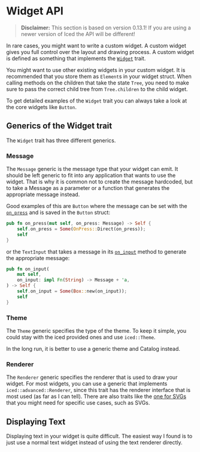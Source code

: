 # Widget API

> **Disclaimer:** This section is based on version 0.13.1! If you are using a newer version of Iced the API will be different!

In rare cases, you might want to write a custom widget. A custom widget gives you full control over the layout and drawing process. A custom widget is defined as something that implements the [`Widget`](https://docs.rs/iced/0.13.1/iced/advanced/trait.Widget.html) trait.

You might want to use other existing widgets in your custom widget. It is recommended that you store them as `Element`s in your widget struct. When calling methods on the children that take the state `Tree`, you need to make sure to pass the correct child tree from `Tree.children` to the child widget.  

To get detailed examples of the `Widget` trait you can always take a look at the core widgets like `Button`.

## Generics of the Widget trait

The `Widget` trait has three different generics.

### Message

The `Message` generic is the message type that your widget can emit. It should be left generic to fit into any application that wants to use the widget. That is why it is common not to create the message hardcoded, but to take a Message as a parameter or a function that generates the appropriate message instead.

Good examples of this are `Button` where the message can be set with the [`on_press`](https://docs.rs/iced/0.13.1/iced/widget/struct.Button.html#method.on_press) and is saved in the `Button` struct:
```rust
pub fn on_press(mut self, on_press: Message) -> Self {
    self.on_press = Some(OnPress::Direct(on_press));
    self
}
```
or the `TextInput` that takes a message in its [`on_input`](https://docs.rs/iced/0.13.1/iced/widget/text_input/struct.TextInput.html#method.on_input) method to generate the appropriate message:
```rust
pub fn on_input(
    mut self,
    on_input: impl Fn(String) -> Message + 'a,
) -> Self {
    self.on_input = Some(Box::new(on_input));
    self
}
```

### Theme

The `Theme` generic specifies the type of the theme. To keep it simple, you could stay with the iced provided ones and use `iced::Theme`.

In the long run, it is better to use a generic theme and Catalog instead.

### Renderer

The `Renderer` generic specifies the renderer that is used to draw your widget. 
For most widgets, you can use a generic that implements `iced::advanced::Renderer`, since this trait has the renderer interface that is most used (as far as I can tell). 
There are also traits like the [one for SVGs](https://docs.rs/iced/0.13.1/iced/advanced/svg/trait.Renderer.html) that you might need for specific use cases, such as SVGs.

## Displaying Text

Displaying text in your widget is quite difficult. The easiest way I found is to just use a normal text widget instead of using the text renderer directly.
